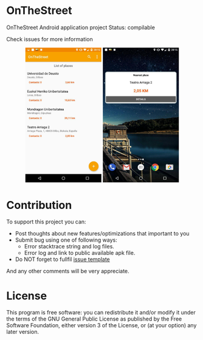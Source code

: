 # OnTheStreet

OnTheStreet Android application project
Status: compilable

Check issues for more information

<p align="center">
<img src ="https://raw.githubusercontent.com/zerjioang/OnTheStreet/master/readme/main.jpg" width=200 />
<img src ="https://raw.githubusercontent.com/zerjioang/OnTheStreet/master/readme/widget.jpg" width=200/>
</p>

# Contribution

To support this project you can:

  - Post thoughts about new features/optimizations that important to you
  - Submit bug using one of following ways:
    * Error stacktrace string and log files.
    * Error log and link to public available apk file.
  - Do NOT forget to fullfil [issue template](https://github.com/droidefense/engine/blob/master/.github/ISSUE_TEMPLATE.md)
  
And any other comments will be very appreciate.

# License

This program is free software: you can redistribute it and/or modify it under the terms of the GNU General Public License as published by the Free Software Foundation, either version 3 of the License, or (at your option) any later version.
